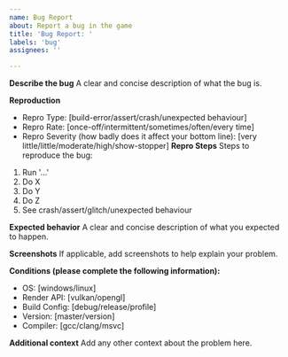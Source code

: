```yaml
---
name: Bug Report
about: Report a bug in the game
title: 'Bug Report: '
labels: 'bug'
assignees: ''

---
```


**Describe the bug**
A clear and concise description of what the bug is.

**Reproduction**
- Repro Type: [build-error/assert/crash/unexpected behaviour]
- Repro Rate: [once-off/intermittent/sometimes/often/every time]
- Repro Severity (how badly does it affect your bottom line): [very little/little/moderate/high/show-stopper]
**Repro Steps**
Steps to reproduce the bug:
1. Run '...'
2. Do X
3. Do Y
4. Do Z
5. See crash/assert/glitch/unexpected behaviour

**Expected behavior**
A clear and concise description of what you expected to happen.

**Screenshots**
If applicable, add screenshots to help explain your problem.

**Conditions (please complete the following information):**
 - OS: [windows/linux]
 - Render API: [vulkan/opengl]
 - Build Config: [debug/release/profile]
 - Version: [master/version]
 - Compiler: [gcc/clang/msvc]

**Additional context**
Add any other context about the problem here.